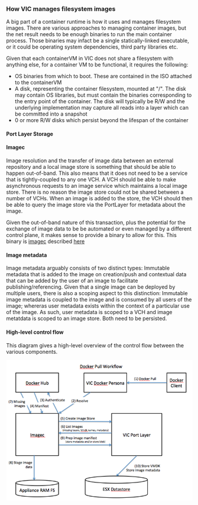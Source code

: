 ### How VIC manages filesystem images

A big part of a container runtime is how it uses and manages filesystem images. There are various approaches to managing container images, but the net result needs to be enough binaries to run the main container process. Those binaries may infact be a single statically-linked executable, or it could be operating system dependencies, third party libraries etc.

Given that each containerVM in VIC does not share a filesystem with anything else, for a container VM to be functional, it requires the following:
* OS binaries from which to boot. These are contained in the ISO attached to the containerVM
* A disk, representing the container filesystem, mounted at "/". The disk may contain OS libraries, but must contain the binaries corresponding to the entry point of the container. The disk will typically be R/W and the underlying implementation may capture all reads into a layer which can be committed into a snapshot
* 0 or more R/W disks which persist beyond the lifespan of the container

#### Port Layer Storage

#### Imagec

Image resolution and the transfer of image data between an external repository and a local image store is something that should be able to happen out-of-band. This also means that it does not need to be a service that is tightly-coupled to any one VCH. A VCH should be able to make asynchronous requests to an image service which maintains a local image store. There is no reason the image store could not be shared between a number of VCHs. When an image is added to the store, the VCH should then be able to query the image store via the PortLayer for metadata about the image.

Given the out-of-band nature of this transaction, plus the potential for the exchange of image data to be be automated or even managed by a different control plane, it makes sense to provide a binary to allow for this. This binary is [imagec](../../../master/cmd/imagec/README.md) described [here](components.md#imagec)

#### Image metadata

Image metadata arguably consists of two distinct types: Immutable metadata that is added to the image on creation/push and contextual data that can be added by the user of an image to facilitate publishing/referencing. Given that a single image can be deployed by multiple users, there is also a scoping aspect to this distinction: Immutable image metadata is coupled to the image and is consumed by all users of the image; whereras user metadata exists within the context of a particular use of the image. As such, user metadata is scoped to a VCH and image metatdata is scoped to an image store. Both need to be persisted.

#### High-level control flow

This diagram gives a high-level overview of the control flow between the various components.

![system component architecture](images/docker-pull-workflow.png)

